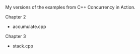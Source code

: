 My versions of the examples from C++ Concurrency in Action.

Chapter 2
* accumulate.cpp

Chapter 3
* stack.cpp

